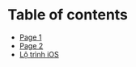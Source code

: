 # Table of contents

* [Page 1](README.md)
* [Page 2](page-2.md)
* [Lộ trình iOS](1111-lo-trinh-bat-dau-hoc-lap-trinh-ios.md)
